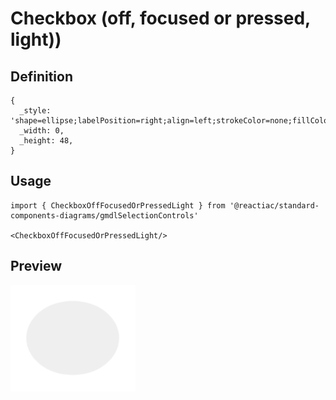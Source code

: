 # Checkbox (off, focused or pressed, light))

## Definition

```
{
  _style: 'shape=ellipse;labelPosition=right;align=left;strokeColor=none;fillColor=#666666;opacity=10;sketch=0;html=1;',
  _width: 0,
  _height: 48,
}
```

## Usage

```
import { CheckboxOffFocusedOrPressedLight } from '@reactiac/standard-components-diagrams/gmdlSelectionControls'

<CheckboxOffFocusedOrPressedLight/>
```

## Preview

<img src="./checkbox-off-focused-or-pressed-light.png" width="200"/>
